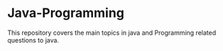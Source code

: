 # Java-Programming
This repository covers the main topics in java and Programming related questions to java.
